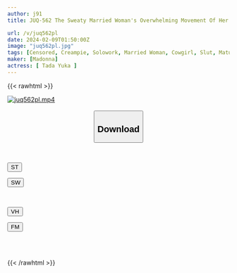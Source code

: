 ```yaml
---
author: j91
title: JUQ-562 The Sweaty Married Woman's Overwhelming Movement Of Her Hips Made Me Cum Inside Her Without Even Moving My Hips. Arika Tada

url: /v/juq562pl
date: 2024-02-09T01:50:00Z
image: "juq562pl.jpg"
tags: [Censored, Creampie, Solowork, Married Woman, Cowgirl, Slut, Mature Woman	]
maker: [Madonna]
actress: [ Tada Yuka ]
---
```



{{< rawhtml >}}

<div class="video" data-videoid="elX7zJjO9puYMKZ">
    <a href="javascript:;">
        <img src="/v/juq562pl/juq562pl.jpg" width="WIDTH" height="HEIGHT" alt="juq562pl.mp4" loading="lazy">
    </a>
</div>

<script type="text/javascript" src="https://j91.asia/asset/on-demand-st.js"></script>

<br>
  <link rel="stylesheet" href="https://j91.asia/asset/bs5.css">
  
  <center>
  <button class="btn btn-primary" type="button" data-bs-toggle="collapse" data-bs-target=".multi-collapse" aria-expanded="false" aria-controls="multiCollapseExample1 multiCollapseExample2"><h2>Download</h2></button></center>
</p>
<div class="row">
  <div class="col">
    <div class="collapse multi-collapse" id="multiCollapseExample1">
      <div class="card card-body">
	      	      <br>
<div class="buttons">  
<p><a href="https://streamtape.to/v/elX7zJjO9puYMKZ" target="_blank"><button class="btn-hover color-3"><i class="fa fa-download"></i> ST</button></a></p>
<p><a href="https://flaswish.com/nl72akhrqfdl" target="_blank"><button class="btn-hover color-2"><i class="fa fa-download"></i> SW</button></a></p></div>
    </div>
  </div>
</div>
  <div class="col">
    <div class="collapse multi-collapse" id="multiCollapseExample2">
      <div class="card card-body">
	      <br>
<div class="buttons">
<p><a href="https://vidhidepro.com/f/phot4tfa49ta" target="_blank"><button class="btn-hover color-9"><i class="fa fa-download"></i> VH</button></a></p>
<p><a href="https://filemoon.sx/d/qe1bwqyb8n8h" target="_blank"><button class="btn-hover color-8"><i class="fa fa-download"></i> FM</button></a></p></div>
<br><br>
      </div>
    </div>
  </div>
</div>

{{< /rawhtml >}}